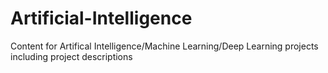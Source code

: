# Artificial-Intelligence

Content for Artifical Intelligence/Machine Learning/Deep Learning projects including project descriptions


